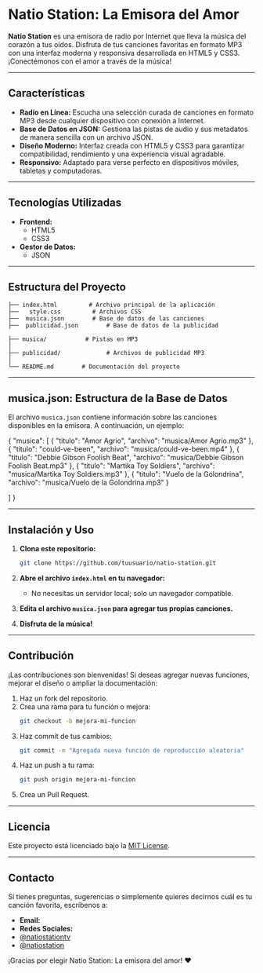 # Natio Station: La Emisora del Amor

**Natio Station** es una emisora de radio por Internet que lleva la música del corazón a tus oídos. Disfruta de tus canciones favoritas en formato MP3 con una interfaz moderna y responsiva desarrollada en HTML5 y CSS3. ¡Conectémonos con el amor a través de la música!

---

## Características

- **Radio en Línea:** Escucha una selección curada de canciones en formato MP3 desde cualquier dispositivo con conexión a Internet.
- **Base de Datos en JSON:** Gestiona las pistas de audio y sus metadatos de manera sencilla con un archivo JSON.
- **Diseño Moderno:** Interfaz creada con HTML5 y CSS3 para garantizar compatibilidad, rendimiento y una experiencia visual agradable.
- **Responsivo:** Adaptado para verse perfecto en dispositivos móviles, tabletas y computadoras.

---

## Tecnologías Utilizadas

- **Frontend:**
  - HTML5
  - CSS3
- **Gestor de Datos:**
  - JSON

---

## Estructura del Proyecto

```
├── index.html         # Archivo principal de la aplicación
├──   style.css         # Archivos CSS
├──  musica.json        # Base de datos de las canciones
├──  publicidad.json        # Base de datos de la publicidad

├── musica/           # Pistas en MP3
│       
├── publicidad/             # Archivos de publicidad MP3
│   
└── README.md        # Documentación del proyecto
```

---

## musica.json: Estructura de la Base de Datos

El archivo `musica.json` contiene información sobre las canciones disponibles en la emisora. A continuación, un ejemplo:

{
  "musica": [
    { "titulo": "Amor Agrio", "archivo": "musica/Amor Agrio.mp3" },
    { "titulo": "could-ve-been", "archivo": "musica/could-ve-been.mp4" },
    { "titulo": "Debbie Gibson Foolish Beat", "archivo": "musica/Debbie Gibson Foolish Beat.mp3" },
    { "titulo": "Martika Toy Soldiers", "archivo": "musica/Martika Toy Soldiers.mp3" },
    { "titulo": "Vuelo de la Golondrina", "archivo": "musica/Vuelo de la Golondrina.mp3" }
   
  ]
}

---

## Instalación y Uso

1. **Clona este repositorio:**
   ```bash
   git clone https://github.com/tuusuario/natio-station.git
   ```

2. **Abre el archivo `index.html` en tu navegador:**
   - No necesitas un servidor local; solo un navegador compatible.

3. **Edita el archivo `musica.json` para agregar tus propias canciones.**

4. **Disfruta de la música!**

---

## Contribución

¡Las contribuciones son bienvenidas! Si deseas agregar nuevas funciones, mejorar el diseño o ampliar la documentación:

1. Haz un fork del repositorio.
2. Crea una rama para tu función o mejora:
   ```bash
   git checkout -b mejora-mi-funcion
   ```
3. Haz commit de tus cambios:
   ```bash
   git commit -m "Agregada nueva función de reproducción aleatoria"
   ```
4. Haz un push a tu rama:
   ```bash
   git push origin mejora-mi-funcion
   ```
5. Crea un Pull Request.

---

## Licencia

Este proyecto está licenciado bajo la [MIT License](LICENSE).

---

## Contacto

Si tienes preguntas, sugerencias o simplemente quieres decirnos cuál es tu canción favorita, escríbenos a:
- **Email:** 
- **Redes Sociales:**
-  [@natiostationtv](https://www.youtube.com/@natiostationtv)
-  [@natiostation](https://masto.es/@natiostation)

¡Gracias por elegir Natio Station: La emisora del amor! ❤️
